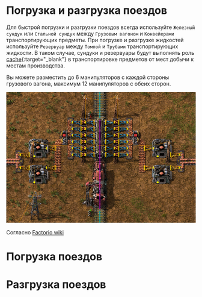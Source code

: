 # Погрузка и разгрузка поездов

Для быстрой погрузки и разгрузки поездов всегда используйте `Железный сундук` или `Стальной сундук` между `Грузовым вагоном` и `Конвейерами` транспортирующих предметы. При погрузке и разгрузке жидкостей используйте `Резервуар` между `Помпой` и `Трубами` транспортирующих жидкости. В таком случае, сундуки и резервуары будут выполнять роль [cache](https://en.wikipedia.org/wiki/Cache_(computing)){:target="_blank"} в транспортировке предметов от мест добычи к местам производства.

Вы можете разместить до 6 манипуляторов с каждой стороны грузового вагона, максимум 12 манипуляторов с обеих сторон.


![Iron or Steel chests](assets/images/LoadingAndUnloadingTrains/img01.png "Iron or Steel chests")

Согласно [Factorio wiki](https://wiki.factorio.com/Inserters) 




# Погрузка поездов



# Разгрузка поездов